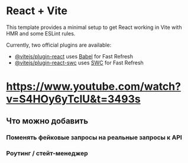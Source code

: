 # React + Vite

This template provides a minimal setup to get React working in Vite with HMR and some ESLint rules.

Currently, two official plugins are available:

- [@vitejs/plugin-react](https://github.com/vitejs/vite-plugin-react/blob/main/packages/plugin-react/README.md) uses [Babel](https://babeljs.io/) for Fast Refresh
- [@vitejs/plugin-react-swc](https://github.com/vitejs/vite-plugin-react-swc) uses [SWC](https://swc.rs/) for Fast Refresh

# https://www.youtube.com/watch?v=S4HOy6yTclU&t=3493s

## Что можно добавить

### Поменять фейковые запросы на реальные запросы к API

### Роутинг / стейт-менеджер
